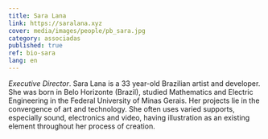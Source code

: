 ```yaml
---
title: Sara Lana
link: https://saralana.xyz
cover: media/images/people/pb_sara.jpg
category: associadas
published: true
ref: bio-sara
lang: en
---
```

*Executive Director*. Sara Lana is a 33 year-old Brazilian artist and developer. She was born in Belo Horizonte (Brazil), studied Mathematics and Electric Engineering in the Federal University of Minas Gerais. Her projects lie in the convergence of art and technology. She often uses varied supports, especially sound, electronics and video, having illustration as an existing element throughout her process of creation.